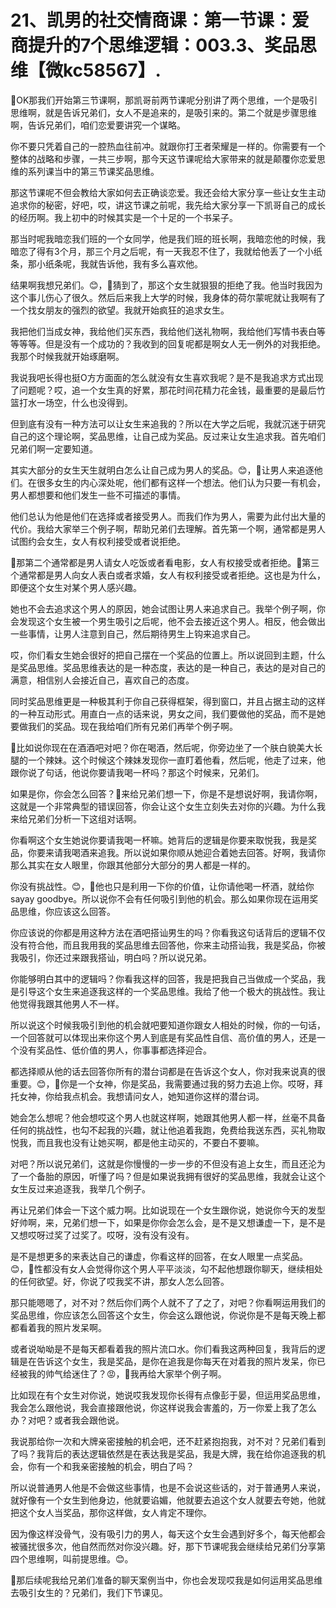 # 21、凯男的社交情商课：第一节课：爱商提升的7个思维逻辑：003.3、奖品思维【微kc58567】.

🎼OK那我们开始第三节课啊，那凯哥前两节课呢分别讲了两个思维，一个是吸引思维啊，就是告诉兄弟们，女人不是追来的，是吸引来的。第二个就是步骤思维啊，告诉兄弟们，咱们恋爱要讲究一个谋略。

你不要只凭着自己的一腔热血往前冲。就跟你打王者荣耀是一样的。你需要有一个整体的战略和步骤，一共三步啊，那今天这节课呢给大家带来的就是颠覆你恋爱思维的系列课当中的第三节课奖品思维。

那这节课呢不但会教给大家如何去正确谈恋爱。我还会给大家分享一些让女生主动追求你的秘密，好吧，哎，讲这节课之前呢，我先给大家分享一下凯哥自己的成长的经历啊。我上初中的时候其实是一个十足的一个书呆子。

那当时呢我暗恋我们班的一个女同学，他是我们班的班长啊，我暗恋他的时候，我暗恋了得有3个月，那三个月之后呢，有一天我忍不住了，我就给他丢了一个小纸条，那小纸条呢，我就告诉他，我有多么喜欢他。

结果啊我想兄弟们。😊，🎼猜到了，那这个女生就狠狠的拒绝了我。他当时我因为这个事儿伤心了很久。然后后来我上大学的时候，我身体的荷尔蒙呢就让我啊有了一个找女朋友的强烈的欲望。我就开始疯狂的追求女生。

我把他们当成女神，我给他们买东西，我给他们送礼物啊，我给他们写情书表白等等等等。但是没有一个成功的？我收到的回复呢都是啊女人无一例外的对我拒绝。我那个时候我就开始琢磨啊。

我说我吧长得也挺O方方面面的怎么就没有女生喜欢我呢？是不是我追求方式出现了问题呢？哎，追一个女生真的好累，那花时间花精力花金钱，最重要的是最后竹篮打水一场空，什么也没得到。

但到底有没有一种方法可以让女生来追我的？所以在大学之后呢，我就沉迷于研究自己的这个理论啊，奖品思维，让自己成为奖品。反过来让女生追求我。首先咱们兄弟们啊一定要知道。

其实大部分的女生天生就明白怎么让自己成为男人的奖品。😊，🎼让男人来追逐他们。在很多女生的内心深处呢，他们都有这样一个想法。他们认为只要一有机会，男人都想要和他们发生一些不可描述的事情。

他们总认为他是他们在选择或者接受男人。而我们作为男人，需要为此付出大量的代价。我给大家举三个例子啊，帮助兄弟们去理解。首先第一个啊，通常都是男人试图约会女生，女人有权利接受或者说拒绝。

🎼那第二个通常都是男人请女人吃饭或者看电影，女人有权接受或者拒绝。🎼第三个通常都是男人向女人表白或者求婚，女人有权利接受或者拒绝。这也是为什么，即便这个女生对某个男人感兴趣。

她也不会去追求这个男人的原因，她会试图让男人来追求自己。我举个例子啊，你会发现这个女生被一个男生吸引之后呢，他不会去接近这个男人。相反，他会做出一些事情，让男人注意到自己，然后期待男生上钩来追求自己。

哎，你们看女生她会很好的把自己摆在一个奖品的位置上。所以说回到主题，什么是奖品思维。奖品思维表达的是一种态度，表达的是一种自己，表达的是对自己的满意，相信别人会接近自己，喜欢自己的态度。

同时奖品思维更是一种极其利于你自己获得框架，得到窗口，并且占据主动的这样的一种互动形式。用直白一点的话来说，男女之间，我们要做他的奖品，而不是她要做我们的奖品。现在我给咱们所有兄弟们再举个例子啊。

🎼比如说你现在在酒酒吧对吧？你在喝酒，然后呢，你旁边坐了一个肤白貌美大长腿的一个辣妹。这个时候这个辣妹发现你一直盯着他看，然后呢，他走了过来，他跟你说了句话，他说你要请我喝一杯吗？那这个时候来，兄弟们。

如果是你，你会怎么回答？🎼来给兄弟们想一下，你是不是想说好啊，我请你啊，这就是一个非常典型的错误回答，你会让这个女生立刻失去对你的兴趣。为什么我来给兄弟们分析一下这组对话啊。

你看啊这个女生她说你要请我喝一杯嘛。她背后的逻辑是你要来取悦我，我是奖品，你要来请我喝酒来追我。所以说如果你顺从她迎合着她去回答。好啊，我请你那么其实在女人眼里，你跟其他部分大部分的男人都是一样的。

你没有挑战性。😊，🎼他也只是利用一下你的价值，让你请他喝一杯酒，就给你 sayay goodbye。所以说你不会有任何吸引到他的机会。那么如果你现在运用奖品思维，你应该这么回答。

你应该说的你都是用这种方法在酒吧搭讪男生的吗？你看我这句话背后的逻辑不仅没有符合他，而且我用我的奖品思维去回答他，你来主动搭讪我，我是奖品，你被我吸引，你还过来跟我搭讪，明白吗？所以说兄弟。

你能够明白其中的逻辑吗？你看我这样的回答，我是把我自己当做成一个奖品，我是引导这个女生来追逐我这样的一个奖品思维。我给了他一个极大的挑战性。我让他觉得我跟其他男人不一样。

所以说这个时候我吸引到他的机会就吧要知道你跟女人相处的时候，你的一句话，一个回答就可以体现出来你这个男人到底是有奖品性自信、高价值的男人，还是一个没有奖品性、低价值的男人，你事事都选择迎合。

都选择顺从他的话去回答你所有的潜台词都是在告诉这个女人，你对我来说真的很重要。😊，🎼你是一个女神，你是奖品，我需要通过我的努力去追上你。哎呀，拜托女神，你给我点机会。我想请问女人，她知道你这样的潜台词。

她会怎么想呢？他会想哎这个男人也就这样啊，她跟其他男人都一样，丝毫不具备任何的挑战性，也勾不起我的兴趣，就让他追着我跑，免费给我送东西，买礼物取悦我，而且我也没有让她买啊，都是他主动买的，不要白不要嘛。

对吧？所以说兄弟们，这就是你慢慢的一步一步的不但没有追上女生，而且还沦为了一个备胎的原因，听懂了吗？但是如果说我拥有很好的奖品思维，我就会让这个女生反过来追逐我，我举几个例子。

再让兄弟们体会一下这个威力啊。比如说现在一个女生跟你说，她说你今天的发型好帅啊，来，兄弟们想一下，如果是你你会怎么会，是不是又想谦虚一下，是不是又想哎呀过奖了过奖了。哎呀，没有没有没有。

是不是想更多的来表达自己的谦虚，你看这样的回答，在女人眼里一点奖品。😊，🎼性都没有女人会觉得你这个男人平平淡淡，勾不起他想跟你聊天，继续相处的任何欲望。好，你说了哎我奖不讲，那女人怎么回答。

那只能嗯嗯了，对不对？然后你们两个人就不了了之了，对吧？你看啊运用我们的奖品思维，你应该怎么回答这个女生，你会这么跟他说，你说你是不是每天晚上都都看着我的照片发呆啊。

或者说呦呦是不是每天都看着我的照片流口水。你们看我这两种回复，我背后的逻辑是在告诉这个女生，我是奖品，是你在追我是你每天在对着我的照片发呆，你已经被我的帅气给迷住了？😡，🎼我再给大家举个例子啊。

比如现在有个女生对你说，她说哎我发现你长得有点像彭于晏，但运用奖品思维，我会怎么跟他说，我会直接跟他说，你这样说我会害羞的，万一你爱上我了怎么办？对吧？或者我会跟他说。

我说那给你一次和大牌亲密接触的机会吧，还不赶紧抱抱我，对不对？兄弟们看到了吗？我背后的表达逻辑依然是在表达我是奖品，我是大牌，我在给你追逐我的机会，你有一个和我亲密接触的机会，明白了吗？

所以说普通男人他是不会做这些事情，也是不会说这些话的，对于普通男人来说，就好像有一个女生到他身边，他就要谄媚，他就要去追这个女人就要去夸她，他就把这个女人当奖品，那你这样做，女人肯定不理你。

因为像这样没骨气，没有吸引力的男人，每天这个女生会遇到好多个，每天他都会被骚扰很多次，他自然而然对你没兴趣。好，那下节课呢我会继续给兄弟们分享第四个思维啊，叫前提思维。😊。

🎼那后续呢我给兄弟们准备的聊天案例当中，你也会发现哎我是如何运用奖品思维去吸引女生的？兄弟们，我们下节课见。

